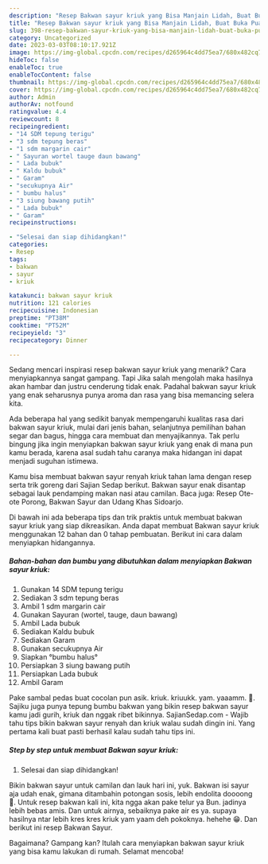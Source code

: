 ```yaml
---
description: "Resep Bakwan sayur kriuk yang Bisa Manjain Lidah, Buat Buka Puasa Enak Banget"
title: "Resep Bakwan sayur kriuk yang Bisa Manjain Lidah, Buat Buka Puasa Enak Banget"
slug: 398-resep-bakwan-sayur-kriuk-yang-bisa-manjain-lidah-buat-buka-puasa-enak-banget
category: Uncategorized
date: 2023-03-03T08:10:17.921Z
image: https://img-global.cpcdn.com/recipes/d265964c4dd75ea7/680x482cq70/bakwan-sayur-kriuk-foto-resep-utama.jpg
hideToc: false
enableToc: true
enableTocContent: false
thumbnail: https://img-global.cpcdn.com/recipes/d265964c4dd75ea7/680x482cq70/bakwan-sayur-kriuk-foto-resep-utama.jpg
cover: https://img-global.cpcdn.com/recipes/d265964c4dd75ea7/680x482cq70/bakwan-sayur-kriuk-foto-resep-utama.jpg
author: Admin
authorAv: notfound
ratingvalue: 4.4
reviewcount: 8
recipeingredient:
- "14 SDM tepung terigu"
- "3 sdm tepung beras"
- "1 sdm margarin cair"
- " Sayuran wortel tauge daun bawang"
- " Lada bubuk"
- " Kaldu bubuk"
- " Garam"
- "secukupnya Air"
- " bumbu halus"
- "3 siung bawang putih"
- " Lada bubuk"
- " Garam"
recipeinstructions:

- "Selesai dan siap dihidangkan!"
categories:
- Resep
tags:
- bakwan
- sayur
- kriuk

katakunci: bakwan sayur kriuk 
nutrition: 121 calories
recipecuisine: Indonesian
preptime: "PT38M"
cooktime: "PT52M"
recipeyield: "3"
recipecategory: Dinner

---
```



Sedang mencari inspirasi resep bakwan sayur kriuk yang menarik? Cara menyiapkannya sangat gampang. Tapi Jika salah mengolah maka hasilnya akan hambar dan justru cenderung tidak enak. Padahal bakwan sayur kriuk yang enak seharusnya punya aroma dan rasa yang bisa memancing selera kita.


Ada beberapa hal yang sedikit banyak mempengaruhi kualitas rasa dari bakwan sayur kriuk, mulai dari jenis bahan, selanjutnya pemilihan bahan segar dan bagus, hingga cara membuat dan menyajikannya. Tak perlu bingung jika ingin menyiapkan bakwan sayur kriuk yang enak di mana pun kamu berada, karena asal sudah tahu caranya maka hidangan ini dapat menjadi suguhan istimewa.

Kamu bisa membuat bakwan sayur renyah kriuk tahan lama dengan resep serta trik goreng dari Sajian Sedap berikut. Bakwan sayur enak disantap sebagai lauk pendamping makan nasi atau camilan. Baca juga: Resep Ote-ote Porong, Bakwan Sayur dan Udang Khas Sidoarjo.


Di bawah ini ada beberapa tips dan trik praktis untuk membuat bakwan sayur kriuk yang siap dikreasikan. Anda dapat membuat Bakwan sayur kriuk menggunakan 12 bahan dan 0 tahap pembuatan. Berikut ini cara dalam menyiapkan hidangannya.

<!--inarticleads1-->

##### Bahan-bahan dan bumbu yang dibutuhkan dalam menyiapkan Bakwan sayur kriuk:

1. Gunakan 14 SDM tepung terigu
1. Sediakan 3 sdm tepung beras
1. Ambil 1 sdm margarin cair
1. Gunakan  Sayuran (wortel, tauge, daun bawang)
1. Ambil  Lada bubuk
1. Sediakan  Kaldu bubuk
1. Sediakan  Garam
1. Gunakan secukupnya Air
1. Siapkan  °bumbu halus°
1. Persiapkan 3 siung bawang putih
1. Persiapkan  Lada bubuk
1. Ambil  Garam


Pake sambal pedas buat cocolan pun asik. kriuk. kriuukk. yam. yaaamm. 🤤. Sajiku juga punya tepung bumbu bakwan yang bikin resep bakwan sayur kamu jadi gurih, kriuk dan nggak ribet bikinnya. SajianSedap.com - Wajib tahu tips bikin bakwan sayur renyah dan kriuk walau sudah dingin ini. Yang pertama kali buat pasti berhasil kalau sudah tahu tips ini. 

<!--inarticleads2-->

##### Step by step untuk membuat Bakwan sayur kriuk:


1. Selesai dan siap dihidangkan!

Bikin bakwan sayur untuk camilan dan lauk hari ini, yuk. Bakwan isi sayur aja udah enak, gimana ditambahin potongan sosis, lebih endolita doooong 🤤. Untuk resep bakwan kali ini, kita ngga akan pake telur ya Bun. jadinya lebih bebas amis. Dan untuk airnya, sebaiknya pake air es ya. supaya hasilnya ntar lebih kres kres kriuk yam yaam deh pokoknya. hehehe 😁. Dan berikut ini resep Bakwan Sayur. 

Bagaimana? Gampang kan? Itulah cara menyiapkan bakwan sayur kriuk yang bisa kamu lakukan di rumah. Selamat mencoba!
